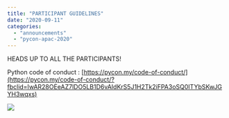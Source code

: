 ```yaml
---
title: "PARTICIPANT GUIDELINES"
date: "2020-09-11"
categories:
  - "announcements"
  - "pycon-apac-2020"
---
```


HEADS UP TO ALL THE PARTICIPANTS!

Python code of conduct : [https://pycon.my/code-of-conduct/](https://pycon.my/code-of-conduct/?fbclid=IwAR28OEeAZ7lDO5LB1D6vAIdKrS5J1H2Tk2iFPA3oSQ0ITYbSKwJGYH3wqxs)

![](/archived-images/a-guidelines.png?w=1024)
